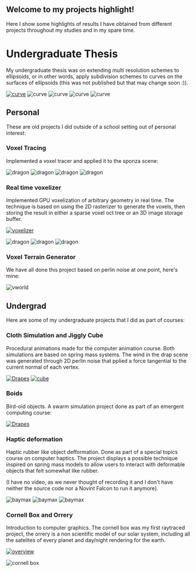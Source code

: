 ## Welcome to my projects highlight!

Here I show some highlights of results I have obtained from different projects throughout my studies and in my spare time.

# Undergraduate Thesis

My undergraduate thesis was on extending multi resolution schemes to ellipsoids, or in other words, apply subdivision schemes to curves on the surfaces of ellipsoids (this was not published but that may change soon :)).

[![curve](https://img.youtube.com/vi/QLUupkQN1lA/0.jpg)](https://www.youtube.com/watch?v=QLUupkQN1lA)
![curve](/images/ES1.png)
![curve](/images/rcurve1.png)
![curve](/images/rcurve2.png)
![curve](/images/rcurve3.png)

## Personal

These are old projects I did outside of a school setting out of personal interest:

### Voxel Tracing

Implemented a voxel tracer and applied it to the sponza scene:

![dragon](/images/sponza-big.png)
![dragon](/images/sponza-blocks.png)
![dragon](/images/spot-light.png)
![dragon](/images/sponza-normals.png)

### Real time voxelizer

Implemented GPU voxelization of arbitrary geometry in real time. The technique is based on using the 2D rasterizer to generate the voxels, then storing the result in either a sparse voxel oct tree or an 3D image storage buffer.

[![voxelizer](https://img.youtube.com/vi/m2u0ag_exGU/0.jpg)](https://www.youtube.com/watch?v=m2u0ag_exGU)

![dragon](/images/drag1.png)
![dragon](/images/drag2.png)
![dragon](/images/drag3.png)


### Voxel Terrain Generator

We have all done this project based on perlin noise at one point, here's mine:

![vworld](/images/vWorld.png)


## Undergrad

Here are some of my undergraduate projects that I did as part of courses:


### Cloth Simulation and Jiggly Cube

Procedural animations made for the computer animation course. Both simulations are based on spring mass systems. The wind in the drap scene was generated through 2D perlin noise that pplied a force tangential to the current normal of each vertex.

[![Drapes](https://img.youtube.com/vi/Tld5ht3pEYw/0.jpg)](https://www.youtube.com/watch?v=Tld5ht3pEYw)
[![cube](https://img.youtube.com/vi/HzFFASwVX1Q/0.jpg)](https://www.youtube.com/watch?v=HzFFASwVX1Q)


### Boids

Bird-oid objects. A swarm simulation project done as part of an emergent computing course:

[![Drapes](https://img.youtube.com/vi/2bqgjB5dBTI/0.jpg)](https://www.youtube.com/watch?v=2bqgjB5dBTI)


### Haptic deformation

Haptic rubber like object defformation. Done as part of a special topics course on computer haptics. The project displays a possible technique inspired on spring mass models to allow users to interact with deformable objects that felt somewhat like rubber.

(I have no video, as we never thought of recording it and I don't have neither the source code nor a Novint Falcon to run it anymore).

![baymax](/images/baymax.png)
![baymax](/images/haptic1.jpg)
![baymax](/images/haptic2.jpg)


### Cornell Box and Orrery

Introduction to computer graphics. The cornell box was my first raytraced project, the orrery is a non scientific model of our solar system, including all the satelites of every planet and day/night rendering for the earth.

[![overview](https://img.youtube.com/vi/BlaYyQLniiI/0.jpg)](https://www.youtube.com/watch?v=BlaYyQLniiI)

![cornell box](/images/box-scene.jpg)
